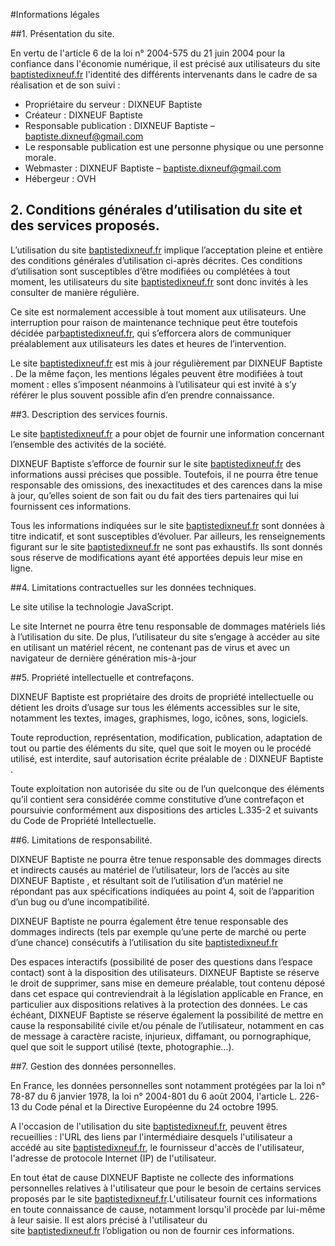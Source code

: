 #Informations légales

##1. Présentation du site.

En vertu de l'article 6 de la loi n° 2004-575 du 21 juin 2004 pour la confiance dans l'économie numérique, il est précisé aux utilisateurs du site [baptistedixneuf.fr](http://baptistedixneuf.fr/) l'identité des différents intervenants dans le cadre de sa réalisation et de son suivi :

* Propriétaire du serveur : DIXNEUF Baptiste 
* Créateur : DIXNEUF Baptiste
* Responsable publication : DIXNEUF Baptiste – baptiste.dixneuf@gmail.com
* Le responsable publication est une personne physique ou une personne morale.
* Webmaster : DIXNEUF Baptiste – baptiste.dixneuf@gmail.com
* Hébergeur : OVH

## 2. Conditions générales d’utilisation du site et des services proposés.

L’utilisation du site [baptistedixneuf.fr](http://baptistedixneuf.fr/) implique l’acceptation pleine et entière des conditions générales d’utilisation ci-après décrites. Ces conditions d’utilisation sont susceptibles d’être modifiées ou complétées à tout moment, les utilisateurs du site [baptistedixneuf.fr](http://baptistedixneuf.fr/) sont donc invités à les consulter de manière régulière.

Ce site est normalement accessible à tout moment aux utilisateurs. Une interruption pour raison de maintenance technique peut être toutefois décidée par[baptistedixneuf.fr](http://baptistedixneuf.fr/), qui s’efforcera alors de communiquer préalablement aux utilisateurs les dates et heures de l’intervention.

Le site [baptistedixneuf.fr](http://baptistedixneuf.fr/) est mis à jour régulièrement par DIXNEUF Baptiste . De la même façon, les mentions légales peuvent être modifiées à tout moment : elles s’imposent néanmoins à l’utilisateur qui est invité à s’y référer le plus souvent possible afin d’en prendre connaissance.

##3. Description des services fournis.

Le site [baptistedixneuf.fr](http://baptistedixneuf.fr/) a pour objet de fournir une information concernant l’ensemble des activités de la société.

DIXNEUF Baptiste s’efforce de fournir sur le site [baptistedixneuf.fr](http://baptistedixneuf.fr/) des informations aussi précises que possible. Toutefois, il ne pourra être tenue responsable des omissions, des inexactitudes et des carences dans la mise à jour, qu’elles soient de son fait ou du fait des tiers partenaires qui lui fournissent ces informations.

Tous les informations indiquées sur le site [baptistedixneuf.fr](http://baptistedixneuf.fr/) sont données à titre indicatif, et sont susceptibles d’évoluer. Par ailleurs, les renseignements figurant sur le site [baptistedixneuf.fr](http://baptistedixneuf.fr/) ne sont pas exhaustifs. Ils sont donnés sous réserve de modifications ayant été apportées depuis leur mise en ligne.

##4. Limitations contractuelles sur les données techniques.

Le site utilise la technologie JavaScript.

Le site Internet ne pourra être tenu responsable de dommages matériels liés à l’utilisation du site. De plus, l’utilisateur du site s’engage à accéder au site en utilisant un matériel récent, ne contenant pas de virus et avec un navigateur de dernière génération mis-à-jour

##5. Propriété intellectuelle et contrefaçons.

DIXNEUF Baptiste est propriétaire des droits de propriété intellectuelle ou détient les droits d’usage sur tous les éléments accessibles sur le site, notamment les textes, images, graphismes, logo, icônes, sons, logiciels.

Toute reproduction, représentation, modification, publication, adaptation de tout ou partie des éléments du site, quel que soit le moyen ou le procédé utilisé, est interdite, sauf autorisation écrite préalable de : DIXNEUF Baptiste .

Toute exploitation non autorisée du site ou de l’un quelconque des éléments qu’il contient sera considérée comme constitutive d’une contrefaçon et poursuivie conformément aux dispositions des articles L.335-2 et suivants du Code de Propriété Intellectuelle.

##6. Limitations de responsabilité.

DIXNEUF Baptiste ne pourra être tenue responsable des dommages directs et indirects causés au matériel de l’utilisateur, lors de l’accès au site DIXNEUF Baptiste , et résultant soit de l’utilisation d’un matériel ne répondant pas aux spécifications indiquées au point 4, soit de l’apparition d’un bug ou d’une incompatibilité.

DIXNEUF Baptiste ne pourra également être tenue responsable des dommages indirects (tels par exemple qu’une perte de marché ou perte d’une chance) consécutifs à l’utilisation du site [baptistedixneuf.fr](http://baptistedixneuf.fr/)

Des espaces interactifs (possibilité de poser des questions dans l’espace contact) sont à la disposition des utilisateurs. DIXNEUF Baptiste se réserve le droit de supprimer, sans mise en demeure préalable, tout contenu déposé dans cet espace qui contreviendrait à la législation applicable en France, en particulier aux dispositions relatives à la protection des données. Le cas échéant, DIXNEUF Baptiste se réserve également la possibilité de mettre en cause la responsabilité civile et/ou pénale de l’utilisateur, notamment en cas de message à caractère raciste, injurieux, diffamant, ou pornographique, quel que soit le support utilisé (texte, photographie…).

##7. Gestion des données personnelles.

En France, les données personnelles sont notamment protégées par la loi n° 78-87 du 6 janvier 1978, la loi n° 2004-801 du 6 août 2004, l'article L. 226-13 du Code pénal et la Directive Européenne du 24 octobre 1995.

A l'occasion de l'utilisation du site [baptistedixneuf.fr](http://baptistedixneuf.fr/), peuvent êtres recueillies : l'URL des liens par l'intermédiaire desquels l'utilisateur a accédé au site [baptistedixneuf.fr](http://baptistedixneuf.fr/), le fournisseur d'accès de l'utilisateur, l'adresse de protocole Internet (IP) de l'utilisateur.

En tout état de cause DIXNEUF Baptiste ne collecte des informations personnelles relatives à l'utilisateur que pour le besoin de certains services proposés par le site [baptistedixneuf.fr](http://baptistedixneuf.fr/).L'utilisateur fournit ces informations en toute connaissance de cause, notamment lorsqu'il procède par lui-même à leur saisie. Il est alors précisé à l'utilisateur du site [baptistedixneuf.fr](http://baptistedixneuf.fr/) l’obligation ou non de fournir ces informations.